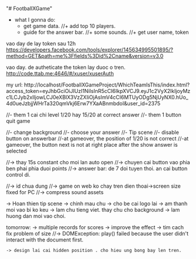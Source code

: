 "# FootballXGame" 

- what I gonna do:
	+ get game data.
	//+ add top 10 players.
	+ guide for the answer bar.
	//+ some sounds.
	//+ get user name, token





vao day de lay token sau 12h
https://developers.facebook.com/tools/explorer/145634995501895/?method=GET&path=me%3Ffields%3Did%2Cname&version=v3.0

vao day. de autheticate the token lay duoc o tren.
http://code.ttab.me:4646/#/xuser/xuserAuth


my url:
	http://localhost/FootballXGameProject/WhichTeamIsThis/index.html?access_token=eyJhbGciOiJIUzI1NiIsInR5cCI6IkpXVCJ9.eyJ1c2VyX2lkIjoyMzc1LCJyb2xlIjowLCJ0eXBlX3VzZXIiOjAsImV4cCI6MTUyODg5NjUyNX0.hUo_4d0ueJzbjjWHrTa320qmVkj6Erw7YXaABnmbdoI&user_id=2375

//- them 1 cai chi level 1/20 hay 15/20 at correct answer
//- them 1 button quit game


//- change background
//- choose your answer
//- Tip scene
//- disable button on answerbar
//-at gameover, the position of 1/20 is not correct
//-at gameover, the button next is not at right place after the show answer is selected


//-> thay 15s constant cho moi lan auto open
//-> chuyen cai button vao phia ben phai phia duoi points
//-> answer bar: de 7 doi tuyen thoi. an cai button control di.

//-> id chua dung
//-> game on web ko chay tren dien thoai->screen size fixed for PC
//-> compress sound assets

-> Hoan thien tip scene
-> chinh mau chu
-> cho be cai logo lai
-> am thanh moi vao bi ko keu
-> lam chu tieng viet. thay chu cho background
-> lam huong dan moi vao choi.



tomorrow:
	-> multiple records for scores
	-> improve the effect
	-> tim cach fix problem of size
	//-> DOMException: play() failed because the user didn't interact with the document first.

	-> design lai cai hidden position . cho hieu ung bong bay len tren.